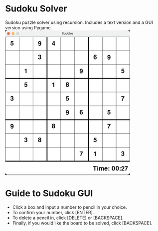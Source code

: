 # Sudoku Solver
Sudoku puzzle solver using recursion. Includes a text version and a GUI version using Pygame.\
<img src = "./sudoku.png" width=400>

# Guide to Sudoku GUI
- Click a box and input a number to pencil in your choice.
- To confirm your number, click [ENTER].
- To delete a pencil in, click [DELETE] or [BACKSPACE].
- Finally, if you would like the board to be solved, click [BACKSPACE].
